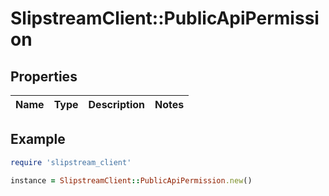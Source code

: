 # SlipstreamClient::PublicApiPermission

## Properties

| Name | Type | Description | Notes |
| ---- | ---- | ----------- | ----- |

## Example

```ruby
require 'slipstream_client'

instance = SlipstreamClient::PublicApiPermission.new()
```

